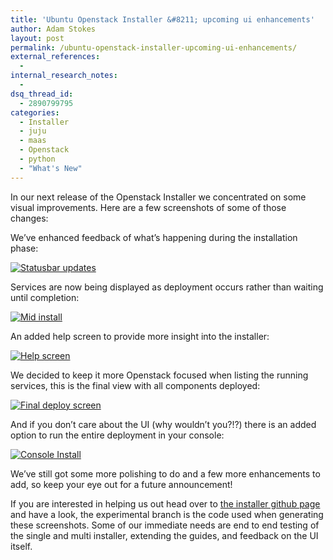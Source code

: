 ```yaml
---
title: 'Ubuntu Openstack Installer &#8211; upcoming ui enhancements'
author: Adam Stokes
layout: post
permalink: /ubuntu-openstack-installer-upcoming-ui-enhancements/
external_references:
  - 
internal_research_notes:
  - 
dsq_thread_id:
  - 2890799795
categories:
  - Installer
  - juju
  - maas
  - Openstack
  - python
  - "What's New"
---
```

In our next release of the Openstack Installer we concentrated on some visual improvements. Here are a few screenshots of some of those changes:

We&#8217;ve enhanced feedback of what&#8217;s happening during the installation phase:

[<img src="http://i0.wp.com/astokes.org/wp-content/uploads/2014/08/Screenshot-from-2014-08-01-015843-300x16.png?fit=300%2C16" alt="Statusbar updates" class="aligncenter size-medium wp-image-556" data-recalc-dims="1" />][1]

Services are now being displayed as deployment occurs rather than waiting until completion:

[<img src="http://i0.wp.com/astokes.org/wp-content/uploads/2014/08/Screenshot-from-2014-08-01-020917-300x223.png?fit=300%2C223" alt="Mid install" class="aligncenter size-medium wp-image-559" data-recalc-dims="1" />][2]

An added help screen to provide more insight into the installer:

[<img src="http://i2.wp.com/astokes.org/wp-content/uploads/2014/08/Screenshot-from-2014-08-01-021729-300x223.png?fit=300%2C223" alt="Help screen" class="aligncenter size-medium wp-image-562" data-recalc-dims="1" />][3]

We decided to keep it more Openstack focused when listing the running services, this is the final view with all components deployed:

[<img src="http://i1.wp.com/astokes.org/wp-content/uploads/2014/08/Screenshot-from-2014-08-01-021507-300x223.png?fit=300%2C223" alt="Final deploy screen" class="aligncenter size-medium wp-image-561" data-recalc-dims="1" />][4]

And if you don&#8217;t care about the UI (why wouldn&#8217;t you?!?) there is an added option to run the entire deployment in your console:

[<img src="http://i2.wp.com/astokes.org/wp-content/uploads/2014/08/Screenshot-from-2014-08-01-022056-300x196.png?fit=300%2C196" alt="Console Install" class="aligncenter size-medium wp-image-564" data-recalc-dims="1" />][5]

We&#8217;ve still got some more polishing to do and a few more enhancements to add, so keep your eye out for a future announcement!

If you are interested in helping us out head over to [the installer github page][6] and have a look, the experimental branch is the code used when generating these screenshots. Some of our immediate needs are end to end testing of the single and multi installer, extending the guides, and feedback on the UI itself.

 [1]: http://i1.wp.com/astokes.org/wp-content/uploads/2014/08/Screenshot-from-2014-08-01-015843.png
 [2]: http://i1.wp.com/astokes.org/wp-content/uploads/2014/08/Screenshot-from-2014-08-01-020917.png
 [3]: http://i0.wp.com/astokes.org/wp-content/uploads/2014/08/Screenshot-from-2014-08-01-021729.png
 [4]: http://i1.wp.com/astokes.org/wp-content/uploads/2014/08/Screenshot-from-2014-08-01-021507.png
 [5]: http://i0.wp.com/astokes.org/wp-content/uploads/2014/08/Screenshot-from-2014-08-01-022056.png
 [6]: https://github.com/Ubuntu-Solutions-Engineering/cloud-installer